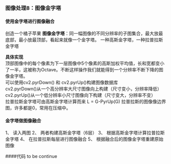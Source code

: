 ### 图像处理8：图像金字塔
#### 使用金字塔进行图像融合
创造一个橘子苹果
**图像金字塔**：同一幅图像的不同分辨率的子图集合，最大放最底部，最小放最顶部，看起来就像一个金字塔。
一种高斯金字塔，一种拉普拉斯金字塔

**具体实现**
<br>
顶部图像中的每个像素为下一层图像中5个像素的高斯加权平均值，长和宽都变小了一半，这被称为Octave。不断这样操作我们就能得到一个分辨率不断下降的图像金字塔。
<br>
可以使用cv2.pyrDown() 和 cv2.pyrUp()构建图像数据库
<br>
cv2.pyrDown()从一个高分辨率大尺寸图像向上构建（尺寸变小，分辨率降低）
<br>
cv2.pyrUp()从一个低分辨率小尺寸图像向下构建（尺寸变大，分辨率不变）
<br>
拉普拉斯金字塔可由高斯金字塔计算而来
	L = G-PyrUp(G)
拉普拉斯的图像像边界图，许多都是0，常用在压缩中。
<br>
#### 金字塔做图像融合
1、 读入两图
2、 两者构建高斯金字塔（6层）
3、 根据高斯金字塔计算拉普拉斯金字塔
4、 在拉普拉斯每层进行图像融合
5、 根据融合后的图像金字塔重建原始图像

####代码
to be continue